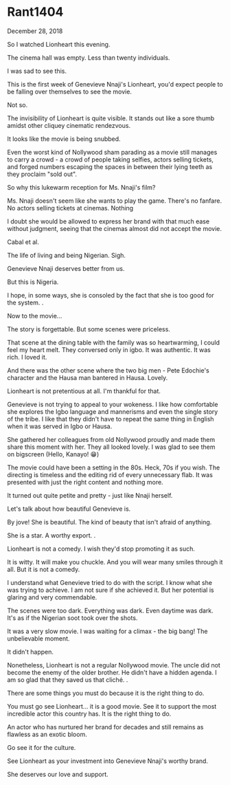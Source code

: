 # Rant1404


December 28, 2018

So I watched Lionheart this evening.

The cinema hall was empty. Less than twenty individuals.

I was sad to see this.

This is the first week of Genevieve Nnaji's Lionheart, you'd expect people to be falling over themselves to see the movie.

Not so.

The invisibility of Lionheart is quite visible. It stands out like a sore thumb amidst other cliquey cinematic rendezvous.

It looks like the movie is being snubbed. 

Even the worst kind of Nollywood sham parading as a movie still manages to carry a crowd - a crowd of people taking selfies, actors selling tickets, and forged numbers escaping the spaces in between their lying teeth as they proclaim "sold out".

So why this lukewarm reception for Ms. Nnaji's film?

Ms. Nnaji doesn't seem like she wants to play the game. There's no fanfare. No actors selling tickets at cinemas. Nothing

I doubt she would be allowed to express her brand with that much ease without judgment, seeing that the cinemas almost did not accept the movie. 

Cabal et al.

The life of living and being Nigerian. Sigh.

Genevieve Nnaji deserves better from us. 

But this is Nigeria.

I hope, in some ways, she is consoled by the fact that she is too good for the system.
.

Now to the movie...

The story is forgettable. But some scenes were priceless. 

That scene at the dining table with the family was so heartwarming, I could feel my heart melt. They conversed only in igbo. It was authentic. It was rich. I loved it.

And there was the other scene where the two big men - Pete Edochie's character and the Hausa man bantered in Hausa. Lovely.

Lionheart is not pretentious at all. I'm thankful for that.

Genevieve is not trying to appeal to your wokeness. I like how comfortable she explores the Igbo language and mannerisms and even the single story of the tribe. I like that they didn't have to repeat the same thing in English when it was served in Igbo or Hausa.

She gathered her colleagues from old Nollywood proudly and made them share this moment with her. They all looked lovely. I was glad to see them on bigscreen (Hello, Kanayo! 😁)

The movie could have been a setting in the 80s. Heck, 70s if you wish. The directing is timeless and the editing rid of every unnecessary flab. It was presented with just the right content and nothing more.

It turned out quite petite and pretty - just like Nnaji herself.

Let's talk about how beautiful Genevieve is.

By jove! She is beautiful. The kind of beauty that isn't afraid of anything. 

She is a star. A worthy export.
.

Lionheart is not a comedy. I wish they'd stop promoting it as such.

It is witty. It will make you chuckle. And you will wear many smiles through it all. But it is not a comedy.

I understand what Genevieve tried to do with the script. I know what she was trying to achieve. I am not sure if she achieved it. But her potential is glaring and very commendable.

The scenes were too dark. Everything was dark. Even daytime was dark. It's as if the Nigerian soot took over the shots.

It was a very slow movie. I was waiting for a climax - the big bang! The unbelievable moment.

It didn't happen.

Nonetheless, Lionheart is not a regular Nollywood movie. The uncle did not become the enemy of the older brother. He didn't have a hidden agenda. I am so glad that they saved us that cliché. 
.

There are some things you must do because it is the right thing to do.

You must go see Lionheart... it is a good movie. See it to support the most incredible actor this country has. It is the right thing to do. 

An actor who has nurtured her brand for decades and still remains as flawless as an exotic bloom.

Go see it for the culture.

See Lionheart as your investment into Genevieve Nnaji's worthy brand.

She deserves our love and support.